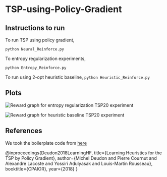 # TSP-using-Policy-Gradient

## Instructions to run

To run TSP using policy gradient,

```python Neural_Reinforce.py```

To entropy regularization experiments,

```python Entropy_Reinforce.py```

To run using 2-opt heuristic baseline,
```python Heuristic_Reinforce.py```

## Plots

![Reward graph for entropy regularization TSP20 experiment](plots/plot_entropy_20.png)

![Reward graph for heuristic baseline TSP20 experiment](plots/plot_heuristic_20.png)



## References

We took the boilerplate code from [here](https://github.com/MichelDeudon/encode-attend-navigate)

@inproceedings{Deudon2018LearningHF,
  title={Learning Heuristics for the TSP by Policy Gradient},
  author={Michel Deudon and Pierre Cournut and Alexandre Lacoste and Yossiri Adulyasak and Louis-Martin Rousseau},
  booktitle={CPAIOR},
  year={2018}
}
